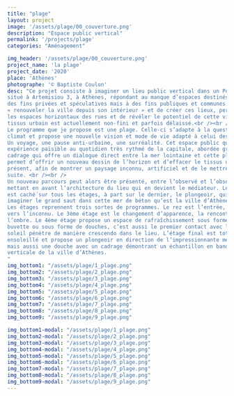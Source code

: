 ```yaml
---
title: "plage"
layout: project
image: '/assets/plage/00_couverture.png'
description: "Espace public vertical"
permalink: '/projects/plage'
categories: "Aménagement"

img_header: '/assets/plage/00_couverture.png'
project_name: 'la plage'
project_date: '2020'
place: 'Athènes'
photographe: '© Baptiste Coulon'
desc: "Ce projet consiste à imaginer un lieu public vertical dans un Polykatoikia abandonné,
situé à Artemisiou 3, à Athènes, répondant au manque d’espaces destinés non pas à
des fins privées et spéculatives mais à des fins publiques et communes. L’intérêt de
« renouveler la ville depuis son intérieur » et de créer ces lieux, permet de prolonger
les espaces horizontaux des rues et de révéler le potentiel de cette ville, dont le
tissus urbain est actuellement non-fini et parfois délaissé.<br /><br />
Le programme que je propose est une plage. Celle-ci s’adapte à la question du
climat et propose une nouvelle vision et mode de vie adapté à celui des athéniens.<br /><br />
Un voyage, une pause anti-urbaine, une surréalité. Cet espace public qui offre une
expérience paisible au quotidien très rythmé de la capitale, abordée grâce au
cadrage qui offre un dialogue direct entre la mer lointaine et cette plage. Celui-ci
permet d’offrir un nouveau dessin de l’horizon et d’effacer le tissus urbain très
présent, afin de montrer un paysage inconnu, artificiel et de le mettre en valeur par la
suite. <br /><br />
Un nouveau parcours peut alors être présenté, entre l’observé et l’observateur,
mettant en avant l’architecture du lieu qui en devient le médiateur. Le paysage urbain
est caché́ sur tous les étages, à part sur le dernier, le plongeoir, qui nous laisse
imaginer le grand saut dans cette mer de béton qu’est la ville d’Athènes.<br /><br />
Les étages reprennent trois sortes de programmes. Le rez est l’entrée, le passage
vers l’inconnu. Le 3ème étage est le changement d’apparence, la rencontre de
l’ombre. Le 4ème étage propose un espace de rafraîchissement sous forme de
buvette ou sous forme de douches, c’est aussi le premier contact avec le sable. Le
soleil pénètre de manière crescendo dans le lieu. L’étage final est totalement
ensoleillé et propose un plongeoir en direction de l’impressionnante mer de béton,
mais aussi une douche avec un cadrage démontrant un échantillon en bande
verticale de la ville d’Athènes.
"
img_bottom1: "/assets/plage/1_plage.png"
img_bottom2: "/assets/plage/2_plage.png"
img_bottom3: "/assets/plage/3_plage.png"
img_bottom4: "/assets/plage/4_plage.png"
img_bottom5: "/assets/plage/5_plage.png"
img_bottom6: "/assets/plage/6_plage.png"
img_bottom7: "/assets/plage/7_plage.png"
img_bottom8: "/assets/plage/8_plage.png"
img_bottom9: "/assets/plage/9_plage.png"

img_bottom1-modal: "/assets/plage/1_plage.png"
img_bottom2-modal: "/assets/plage/2_plage.png"
img_bottom3-modal: "/assets/plage/3_plage.png"
img_bottom4-modal: "/assets/plage/4_plage.png"
img_bottom5-modal: "/assets/plage/5_plage.png"
img_bottom6-modal: "/assets/plage/6_plage.png"
img_bottom7-modal: "/assets/plage/7_plage.png"
img_bottom8-modal: "/assets/plage/8_plage.png"
img_bottom9-modal: "/assets/plage/9_plage.png"
---
```

